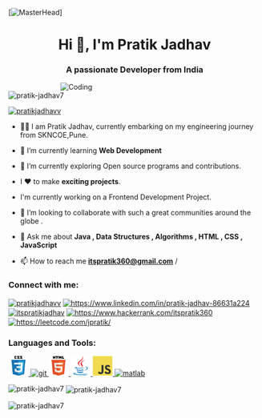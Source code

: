 [![MasterHead](https://camo.githubusercontent.com/5dc6ee33381917e41fc9c4951799268998f11a9b864399bf79a0842e4f9b194d/68747470733a2f2f692e696d6775722e636f6d2f315a76566b44632e676966)]
<h1 align="center">Hi 👋, I'm Pratik Jadhav</h1>
<h3 align="center">A passionate Developer from India</h3>
<img align="right" alt="Coding" width="400" src="https://camo.githubusercontent.com/c1dcb74cc1c1835b1d716f5051499a2814c683c806b15f04b0eba492863703e9/68747470733a2f2f63646e2e6472696262626c652e636f6d2f75736572732f3733303730332f73637265656e73686f74732f363538313234332f6176656e746f2e676966">

<p align="left"> <img src="https://komarev.com/ghpvc/?username=pratik-jadhav7&label=Profile%20views&color=0e75b6&style=flat" alt="pratik-jadhav7" /> </p>

<p align="left"> <a href="https://twitter.com/pratikjadhavv" target="blank"><img src="https://img.shields.io/twitter/follow/pratikjadhavv?logo=twitter&style=for-the-badge" alt="pratikjadhavv" /></a> </p>

- 🧑‍🎓 I am Pratik Jadhav, currently embarking on my engineering journey from SKNCOE,Pune.
 
- 🌱 I’m currently learning **Web Development**

- 🔭 I’m currently exploring Open source programs and contributions.

-  I ❤️ to make **exciting projects**.

-  I'm currently working on a Frontend Development Project.

-  👯 I’m looking to collaborate with such a great communities around the globe .

- 💬 Ask me about **Java , Data Structures , Algorithms , HTML , CSS , JavaScript**

- 📫 How to reach me **itspratik360@gmail.com** / 


<h3 align="left">Connect with me:</h3>
<p align="left">
<a href="https://twitter.com/pratikjadhavv" target="blank"><img align="center" src="https://raw.githubusercontent.com/rahuldkjain/github-profile-readme-generator/master/src/images/icons/Social/twitter.svg" alt="pratikjadhavv" height="30" width="40" /></a>
<a href="https://linkedin.com/in/https://www.linkedin.com/in/pratik-jadhav-86631a224" target="blank"><img align="center" src="https://raw.githubusercontent.com/rahuldkjain/github-profile-readme-generator/master/src/images/icons/Social/linked-in-alt.svg" alt="https://www.linkedin.com/in/pratik-jadhav-86631a224" height="30" width="40" /></a>
<a href="https://instagram.com/itspratikjadhav" target="blank"><img align="center" src="https://raw.githubusercontent.com/rahuldkjain/github-profile-readme-generator/master/src/images/icons/Social/instagram.svg" alt="itspratikjadhav" height="30" width="40" /></a>
<a href="https://www.hackerrank.com/https://www.hackerrank.com/itspratik360" target="blank"><img align="center" src="https://raw.githubusercontent.com/rahuldkjain/github-profile-readme-generator/master/src/images/icons/Social/hackerrank.svg" alt="https://www.hackerrank.com/itspratik360" height="30" width="40" /></a>
<a href="https://www.leetcode.com/https://leetcode.com/jpratik/" target="blank"><img align="center" src="https://raw.githubusercontent.com/rahuldkjain/github-profile-readme-generator/master/src/images/icons/Social/leet-code.svg" alt="https://leetcode.com/jpratik/" height="30" width="40" /></a>
</p>

<h3 align="left">Languages and Tools:</h3>
<p align="left"> <a href="https://www.w3schools.com/css/" target="_blank" rel="noreferrer"> <img src="https://raw.githubusercontent.com/devicons/devicon/master/icons/css3/css3-original-wordmark.svg" alt="css3" width="40" height="40"/> </a> <a href="https://git-scm.com/" target="_blank" rel="noreferrer"> <img src="https://www.vectorlogo.zone/logos/git-scm/git-scm-icon.svg" alt="git" width="40" height="40"/> </a> <a href="https://www.w3.org/html/" target="_blank" rel="noreferrer"> <img src="https://raw.githubusercontent.com/devicons/devicon/master/icons/html5/html5-original-wordmark.svg" alt="html5" width="40" height="40"/> </a> <a href="https://www.java.com" target="_blank" rel="noreferrer"> <img src="https://raw.githubusercontent.com/devicons/devicon/master/icons/java/java-original.svg" alt="java" width="40" height="40"/> </a> <a href="https://developer.mozilla.org/en-US/docs/Web/JavaScript" target="_blank" rel="noreferrer"> <img src="https://raw.githubusercontent.com/devicons/devicon/master/icons/javascript/javascript-original.svg" alt="javascript" width="40" height="40"/> </a> <a href="https://www.mathworks.com/" target="_blank" rel="noreferrer"> <img src="https://upload.wikimedia.org/wikipedia/commons/2/21/Matlab_Logo.png" alt="matlab" width="40" height="40"/> </a> </p>

<p><img align="left" src="https://github-readme-stats.vercel.app/api/top-langs?username=pratik-jadhav7&show_icons=true&locale=en&layout=compact" alt="pratik-jadhav7" /></p>

<p>&nbsp;<img align="center" src="https://github-readme-stats.vercel.app/api?username=pratik-jadhav7&show_icons=true&locale=en" alt="pratik-jadhav7" /></p>

<p><img align="center" src="https://github-readme-streak-stats.herokuapp.com/?user=pratik-jadhav7&" alt="pratik-jadhav7" /></p>
